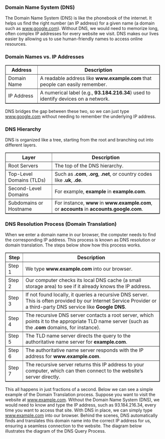 <h3>Domain Name System (DNS)</h3>

The Domain Name System (DNS) is like the phonebook of the internet. It helps us find the right number (an IP address) for a given name (a domain such as www.google.com). Without DNS, we would need to memorize long, often complex IP addresses for every website we visit. DNS makes our lives easier by allowing us to use human-friendly names to access online resources.

<h3>Domain Names vs. IP Addresses</h3>

<table border="1" cellpadding="6" cellspacing="0">
  <tr>
    <th>Address</th>
    <th>Description</th>
  </tr>
  <tr>
    <td>Domain Name</td>
    <td>A readable address like <b>www.example.com</b> that people can easily remember.</td>
  </tr>
  <tr>
    <td>IP Address</td>
    <td>A numerical label (e.g., <b>93.184.216.34</b>) used to identify devices on a network.</td>
  </tr>
</table>

DNS bridges the gap between these two, so we can just type www.google.com without needing to remember the underlying IP address.

<h3>DNS Hierarchy</h3>

DNS is organized like a tree, starting from the root and branching out into different layers.

<table border="1" cellpadding="6" cellspacing="0">
  <tr>
    <th>Layer</th>
    <th>Description</th>
  </tr>
  <tr>
    <td>Root Servers</td>
    <td>The top of the DNS hierarchy.</td>
  </tr>
  <tr>
    <td>Top-Level Domains (TLDs)</td>
    <td>Such as <b>.com</b>, <b>.org</b>, <b>.net</b>, or country codes like <b>.uk</b>, <b>.de</b>.</td>
  </tr>
  <tr>
    <td>Second-Level Domains</td>
    <td>For example, <b>example</b> in <b>example.com</b>.</td>
  </tr>
  <tr>
    <td>Subdomains or Hostname</td>
    <td>For instance, <b>www</b> in <b>www.example.com</b>, or <b>accounts</b> in <b>accounts.google.com</b>.</td>
  </tr>
</table>

<h3>DNS Resolution Process (Domain Translation)</h3>

When we enter a domain name in our browser, the computer needs to find the corresponding IP address. This process is known as DNS resolution or domain translation. The steps below show how this process works.

<table border="1" cellpadding="6" cellspacing="0">
  <tr>
    <th>Step</th>
    <th>Description</th>
  </tr>
  <tr>
    <td>Step 1</td>
    <td>We type <b>www.example.com</b> into our browser.</td>
  </tr>
  <tr>
    <td>Step 2</td>
    <td>Our computer checks its local DNS cache (a small storage area) to see if it already knows the IP address.</td>
  </tr>
  <tr>
    <td>Step 3</td>
    <td>If not found locally, it queries a recursive DNS server. This is often provided by our Internet Service Provider or a third-party DNS service like <b>Google DNS</b>.</td>
  </tr>
  <tr>
    <td>Step 4</td>
    <td>The recursive DNS server contacts a root server, which points it to the appropriate TLD name server (such as the <b>.com</b> domains, for instance).</td>
  </tr>
  <tr>
    <td>Step 5</td>
    <td>The TLD name server directs the query to the authoritative name server for <b>example.com</b>.</td>
  </tr>
  <tr>
    <td>Step 6</td>
    <td>The authoritative name server responds with the IP address for <b>www.example.com</b>.</td>
  </tr>
  <tr>
    <td>Step 7</td>
    <td>The recursive server returns this IP address to your computer, which can then connect to the website’s server directly.</td>
  </tr>
</table>

This all happens in just fractions of a second. Below we can see a simple example of the Domain Translation process. Suppose you want to visit the website at www.example.com. Without the Domain Name System (DNS), we would need to know and type the IP address, such as 93.184.216.34, every time you want to access that site. With DNS in place, we can simply type www.example.com into our browser. Behind the scenes, DNS automatically finds and translates this domain name into the correct IP address for us, ensuring a seamless connection to the website. The diagram below illustrates the diagram of the DNS Query Process.

